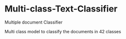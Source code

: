 # Multi-class-Text-Classifier
Multiple document Classifier

Multi class model to classify the documents in 42 classes
